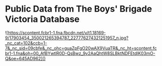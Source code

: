 # Public Data from The Boys' Brigade Victoria Database
![https://scontent.fcbr1-1.fna.fbcdn.net/v/t1.18169-9/17903454_350021265394787_227776274321251957_n.jpg?_nc_cat=102&ccb=1-7&_nc_sid=09cbfe&_nc_ohc=guaZpFgO20wAX9VuaTR&_nc_ht=scontent.fcbr1-1.fna&oh=00_AfBYwtlR0D-QsBwz_9v2AaQhtW8SLBktNDFEtdIK03mO-Q&oe=645AD962]()
